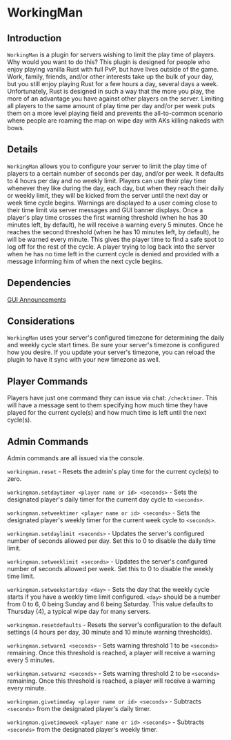 # WorkingMan

## Introduction

`WorkingMan` is a plugin for servers wishing to limit the play time of players. Why would you want to do this? This plugin is designed for people who enjoy playing vanilla Rust with full PvP, but have lives outside of the game. Work, family, friends, and/or other interests take up the bulk of your day, but you still enjoy playing Rust for a few hours a day, several days a week. Unfortunately, Rust is designed in such a way that the more you play, the more of an advantage you have against other players on the server. Limiting all players to the same amount of play time per day and/or per week puts them on a more level playing field and prevents the all-to-common scenario where people are roaming the map on wipe day with AKs killing nakeds with bows.

## Details

`WorkingMan` allows you to configure your server to limit the play time of players to a certain number of seconds per day, and/or per week. It defaults to 4 hours per day and no weekly limit. Players can use their play time whenever they like during the day, each day, but when they reach their daily or weekly limit, they will be kicked from the server until the next day or week time cycle begins. Warnings are displayed to a user coming close to their time limit via server messages and GUI banner displays. Once a player's play time crosses the first warning threshold (when he has 30 minutes left, by default), he will receive a warning every 5 minutes. Once he reaches the second threshold (when he has 10 minutes left, by default), he will be warned every minute. This gives the player time to find a safe spot to log off for the rest of the cycle. A player trying to log back into the server when he has no time left in the current cycle is denied and provided with a message informing him of when the next cycle begins.

## Dependencies

[GUI Announcements](https://umod.org/plugins/gui-announcements)

## Considerations

`WorkingMan` uses your server's configured timezone for determining the daily and weekly cycle start times. Be sure your server's timezone is configured how you desire. If you update your server's timezone, you can reload the plugin to have it sync with your new timezone as well.

## Player Commands

Players have just one command they can issue via chat: `/checktimer`. This will have a message sent to them specifying how much time they have played for the current cycle(s) and how much time is left until the next cycle(s).

## Admin Commands
Admin commands are all issued via the console.

`workingman.reset` - Resets the admin's play time for the current cycle(s) to zero.

`workingman.setdaytimer <player name or id> <seconds>` - Sets the designated player's daily timer for the current day cycle to `<seconds>`.

`workingman.setweektimer <player name or id> <seconds>` - Sets the designated player's weekly timer for the current week cycle to `<seconds>`.

`workingman.setdaylimit <seconds>` - Updates the server's configured number of seconds allowed per day. Set this to 0 to disable the daily time limit.

`workingman.setweeklimit <seconds>` - Updates the server's configured number of seconds allowed per week. Set this to 0 to disable the weekly time limit.

`workingman.setweekstartday <day>` - Sets the day that the weekly cycle starts if you have a weekly time limit configured. `<day>` should be a number from 0 to 6, 0 being Sunday and 6 being Saturday. This value defaults to Thursday (4), a typical wipe day for many servers.

`workingman.resetdefaults` - Resets the server's configuration to the default settings (4 hours per day, 30 minute and 10 minute warning thresholds).

`workingman.setwarn1 <seconds>` - Sets warning threshold 1 to be `<seconds>` remaining. Once this threshold is reached, a player will receive a warning every 5 minutes.

`workingman.setwarn2 <seconds>` - Sets warning threshold 2 to be `<seconds>` remaining. Once this threshold is reached, a player will receive a warning every minute.

`workingman.givetimeday <player name or id> <seconds>` - Subtracts `<seconds>` from the designated player's daily timer.

`workingman.givetimeweek <player name or id> <seconds>` - Subtracts `<seconds>` from the designated player's weekly timer.

